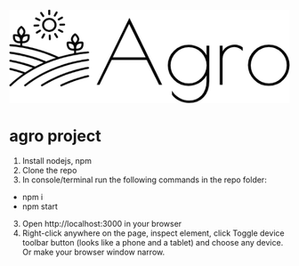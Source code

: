 ![Logo of the project](./src/assets/images/logo.png)

# agro project

1. Install nodejs, npm
2. Clone the repo
2. In console/terminal run the following commands in the repo folder:
 - npm i
 - npm start
3. Open http://localhost:3000 in your browser
4. Right-click anywhere on the page, inspect element, click Toggle device toolbar button (looks like a phone and a tablet) and choose any device. Or make your browser window narrow.
